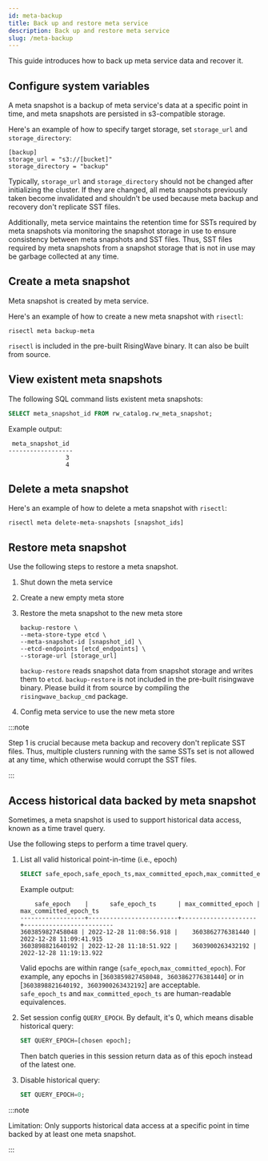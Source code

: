 ```yaml
---
id: meta-backup
title: Back up and restore meta service
description: Back up and restore meta service
slug: /meta-backup
---
```


This guide introduces how to back up meta service data and recover it.

## Configure system variables

A meta snapshot is a backup of meta service's data at a specific point in time, and meta snapshots are persisted in s3-compatible storage.

Here's an example of how to specify target storage, set `storage_url` and `storage_directory`:

```
[backup]
storage_url = "s3://[bucket]"
storage_directory = "backup"
```

Typically, `storage_url` and `storage_directory` should not be changed after initializing the cluster. If they are changed, all meta snapshots previously taken become invalidated and shouldn't be used because meta backup and recovery don't replicate SST files. 

Additionally, meta service maintains the retention time for SSTs required by meta snapshots via monitoring the snapshot storage in use to ensure consistency between meta snapshots and SST files. Thus, SST files required by meta snapshots from a snapshot storage that is not in use may be garbage collected at any time.


## Create a meta snapshot

Meta snapshot is created by meta service.

Here's an example of how to create a new meta snapshot with `risectl`:

```
risectl meta backup-meta
```

`risectl` is included in the pre-built RisingWave binary. It can also be built from source.

## View existent meta snapshots

The following SQL command lists existent meta snapshots:

```sql
SELECT meta_snapshot_id FROM rw_catalog.rw_meta_snapshot;
```

Example output:

```
 meta_snapshot_id 
------------------
                3
                4
```

## Delete a meta snapshot

Here's an example of how to delete a meta snapshot with `risectl`:

```
risectl meta delete-meta-snapshots [snapshot_ids]
```

## Restore meta snapshot

Use the following steps to restore a meta snapshot.

1. Shut down the meta service
2. Create a new empty meta store
3. Restore the meta snapshot to the new meta store

    ```
    backup-restore \
    --meta-store-type etcd \
    --meta-snapshot-id [snapshot_id] \
    --etcd-endpoints [etcd_endpoints] \
    --storage-url [storage_url]
    ```
    `backup-restore` reads snapshot data from snapshot storage and writes them to `etcd`. 
    `backup-restore` is not included in the pre-built risingwave binary. Please build it from source by compiling the `risingwave_backup_cmd` package.
4. Config meta service to use the new meta store

:::note

Step 1 is crucial because meta backup and recovery don't replicate SST files. Thus, multiple clusters running with the same SSTs set is not allowed at any time, which otherwise would corrupt the SST files.

:::

## Access historical data backed by meta snapshot

Sometimes, a meta snapshot is used to support historical data access, known as a time travel query.

Use the following steps to perform a time travel query.

1. List all valid historical point-in-time (i.e., epoch)

    ```sql
    SELECT safe_epoch,safe_epoch_ts,max_committed_epoch,max_committed_epoch_ts FROM rw_catalog.rw_meta_snapshot;
    ```

   Example output:

    ```
        safe_epoch    |      safe_epoch_ts      | max_committed_epoch | max_committed_epoch_ts  
    ------------------+-------------------------+---------------------+-------------------------
    3603859827458048 | 2022-12-28 11:08:56.918 |    3603862776381440 | 2022-12-28 11:09:41.915
    3603898821640192 | 2022-12-28 11:18:51.922 |    3603900263432192 | 2022-12-28 11:19:13.922
    ```

   Valid epochs are within range (`safe_epoch`,`max_committed_epoch`). For example, any epochs in [`3603859827458048, 3603862776381440`] or in [`3603898821640192, 3603900263432192`] are acceptable.  
   `safe_epoch_ts` and `max_committed_epoch_ts` are human-readable equivalences.
2. Set session config `QUERY_EPOCH`. By default, it's 0, which means disable historical query:

    ```sql
    SET QUERY_EPOCH=[chosen epoch];
    ```
   Then batch queries in this session return data as of this epoch instead of the latest one.
3. Disable historical query:

    ```sql
    SET QUERY_EPOCH=0;
    ```

:::note

Limitation: Only supports historical data access at a specific point in time backed by at least one meta snapshot.

:::